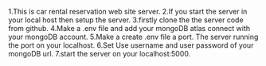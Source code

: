 1.This is car rental reservation web site server.
2.If you start the server in your local host then setup the server.
3.firstly clone the the server code from github.
4.Make a .env file and add your mongoDB atlas connect with your mongoDB account.
5.Make a create .env file a port. The server running the port on your localhost.
6.Set Use username and user password of your mongoDB url.
7.start the server on your localhost:5000. 
